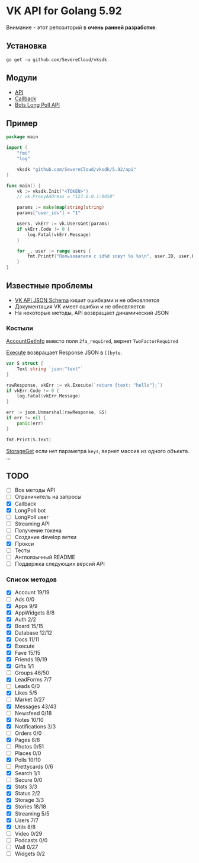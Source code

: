 # VK API for Golang 5.92

Внимание - этот репозиторий в **очень ранней разработке**.

## Установка

```shell
go get -u github.com/SevereCloud/vksdk
```

## Модули

- [API](https://github.com/SevereCloud/vksdk/tree/master/5.92/api)
- [Callback](https://github.com/SevereCloud/vksdk/tree/master/5.92/callback)
- [Bots Long Poll API](https://github.com/SevereCloud/vksdk/tree/master/5.92/longpoll-bot)

## Пример

```go
package main

import (
	"fmt"
	"log"

	vksdk "github.com/SevereCloud/vksdk/5.92/api"
)

func main() {
	vk := vksdk.Init("<TOKEN>")
	// vk.ProxyAddress = "127.0.0.1:9050"

	params := make(map[string]string)
	params["user_ids"] = "1"

	users, vkErr := vk.UsersGet(params)
	if vkErr.Code != 0 {
		log.Fatal(vkErr.Message)
	}

	for _, user := range users {
		fmt.Printf("Пользователя с id%d зовут %s %s\n", user.ID, user.FirstName, user.LastName)
	}
}
```

## Известные проблемы

- [VK API JSON Schema](https://github.com/VKCOM/vk-api-schema) кишит ошибками и не обновляется
- Документация VK имеет ошибки и не обновляется 
- На некоторые методы, API возвращает динамический JSON

### Костыли

[AccountGetInfo](https://vk.com/dev/account.getInfo) вместо поля `2fa_required`, вернет `TwoFactorRequired`

[Execute](https://vk.com/dev/execute) возвращает Response JSON в `[]byte`.

```go
var S struct {
	Text string `json:"text"`
}

rawResponse, vkErr := vk.Execute(`return {text: "hello"};`)
if vkErr.Code != 0 {
	log.Fatal(vkErr.Message)
}

err := json.Unmarshal(rawResponse, &S)
if err != nil {
	panic(err)
}

fmt.Print(S.Text)
```

[StorageGet](https://vk.com/dev/storage.get) если нет параметра `keys`, вернет массив из одного объекта.
...

## TODO

- [ ] Все методы API
- [ ] Ограничитель на запросы
- [x] Callback
- [x] LongPoll bot
- [ ] LongPoll user
- [ ] Streaming API
- [ ] Получение токена
- [ ] Создание develop ветки
- [x] Прокси
- [ ] Тесты
- [ ] Англоязычный README
- [ ] Поддержка следующих версий API

### Список методов

- [x] Account 19/19
- [ ] Ads 0/0
- [x] Apps 9/9
- [x] AppWidgets 8/8
- [x] Auth 2/2
- [x] Board 15/15
- [x] Database 12/12
- [x] Docs 11/11
- [x] Execute
- [x] Fave 15/15
- [x] Friends 19/19
- [x] Gifts 1/1
- [ ] Groups 46/50
- [x] LeadForms 7/7
- [ ] Leads 0/0
- [x] Likes 5/5
- [ ] Market 0/27
- [x] Messages 43/43
- [ ] Newsfeed 0/18
- [x] Notes 10/10
- [x] Notifications 3/3
- [ ] Orders 0/0
- [x] Pages 8/8
- [ ] Photos 0/51
- [ ] Places 0/0
- [x] Polls 10/10
- [ ] Prettycards 0/6
- [x] Search 1/1
- [ ] Secure 0/0
- [x] Stats 3/3
- [x] Status 2/2
- [x] Storage 3/3
- [x] Stories 18/18
- [x] Streaming 5/5
- [x] Users 7/7
- [x] Utils 8/8
- [ ] Video 0/29
- [ ] Podcasts 0/0
- [ ] Wall 0/27
- [ ] Widgets 0/2